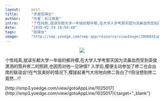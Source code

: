 ```yaml
---
layout:     post
title:      "求爱拔辣女"
author:     "作者：长江朋美"
intro:      "个性纯真,就读东都大学一年级的都并樱,在大学入学考那天因为流鼻血而受到英俊潇洒的筒井修二的照顾,也因而对他一见钟情? 入学后,樱便主动参加了修二也会出席的联谊会!!在气氛美好的情况下,樱提起勇气大坦地向修二告白了!!但没想到修二竟然…!?"
date:       "2018-02-14 16:56:46"
tags:       "拔辣女"
image:      "http://smp.yoedge.com/smp-app/resource/viewImage/1000841appline.png"
---
```

<div style="text-align: center">
<p><img src="http://smp.yoedge.com/smp-app/resource/viewImage/1000841appline.png"/></p>
</div>
<p class="post-meta">
<span>个性纯真,就读东都大学一年级的都并樱,在大学入学考那天因为流鼻血而受到英俊潇洒的筒井修二的照顾,也因而对他一见钟情? 入学后,樱便主动参加了修二也会出席的联谊会!!在气氛美好的情况下,樱提起勇气大坦地向修二告白了!!但没想到修二竟然…!?</span>
</p>
[http://smp3.yoedge.com/view/gotoAppLine/1025017](http://smp3.yoedge.com/view/gotoAppLine/1025017){:target="_blank"}


